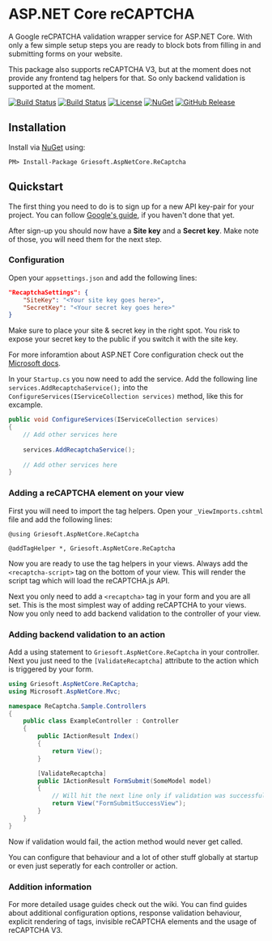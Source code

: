 # ASP.NET Core reCAPTCHA
A Google reCPATCHA validation wrapper service for ASP.NET Core. With only a few simple setup steps you are ready to block bots from filling in and submitting forms on your website.

This package also supports reCAPTCHA V3, but at the moment does not provide any frontend tag helpers for that. So only backend validation is supported at the moment.

[![Build Status](https://dev.azure.com/griesingersoftware/ASP.NET%20Core%20Recaptcha/_apis/build/status/jgdevlabs.aspnetcore-recaptcha?branchName=master)](https://dev.azure.com/griesingersoftware/ASP.NET%20Core%20Recaptcha/_build/latest?definitionId=17&branchName=master)
[![Build Status](https://vsrm.dev.azure.com/griesingersoftware/_apis/public/Release/badge/f9036ec9-eb1c-4aff-a2b8-27fdaa573d0f/1/2)](https://vsrm.dev.azure.com/griesingersoftware/_apis/public/Release/badge/f9036ec9-eb1c-4aff-a2b8-27fdaa573d0f/1/2)
[![License](https://badgen.net/github/license/jgdevlabs/aspnetcore-recaptcha)](https://github.com/jgdevlabs/aspnetcore-recaptcha/blob/master/LICENSE)
[![NuGet](https://badgen.net/nuget/v/Griesoft.AspNetCore.ReCaptcha)](https://www.nuget.org/packages/Griesoft.AspNetCore.ReCaptcha)
[![GitHub Release](https://badgen.net/github/release/jgdevlabs/aspnetcore-recaptcha)](https://github.com/jgdevlabs/aspnetcore-recaptcha/releases)

## Installation

Install via [NuGet](https://www.nuget.org/packages/Griesoft.AspNetCore.ReCaptcha/) using:

``PM> Install-Package Griesoft.AspNetCore.ReCaptcha``

## Quickstart

The first thing you need to do is to sign up for a new API key-pair for your project. You can follow [Google's guide](https://developers.google.com/recaptcha/intro#overview), if you haven't done that yet.

After sign-up you should now have a **Site key** and a **Secret key**. Make note of those, you will need them for the next step.

### Configuration

Open your `appsettings.json` and add the following lines:

```json
"RecaptchaSettings": {
    "SiteKey": "<Your site key goes here>",
    "SecretKey": "<Your secret key goes here>"
}
```

Make sure to place your site & secret key in the right spot. You risk to expose your secret key to the public if you switch it with the site key.

For more inforamtion about ASP.NET Core configuration check out the [Microsoft docs](https://docs.microsoft.com/en-us/aspnet/core/fundamentals/configuration/?view=aspnetcore-3.1).

In your `Startup.cs` you now need to add the service. Add the following line `services.AddRecaptchaService();` into the `ConfigureServices(IServiceCollection services)` method, like this for excample.

```csharp
public void ConfigureServices(IServiceCollection services)
{
    // Add other services here
    
    services.AddRecaptchaService();
    
    // Add other services here
}
```

### Adding a reCAPTCHA element on your view

First you will need to import the tag helpers. Open your `_ViewImports.cshtml` file and add the following lines:

```razor
@using Griesoft.AspNetCore.ReCaptcha

@addTagHelper *, Griesoft.AspNetCore.ReCaptcha
```

Now you are ready to use the tag helpers in your views. Always add the `<recaptcha-script>` tag on the bottom of your view. This will render the script tag which will load the reCAPTCHA.js API.

Next you only need to add a `<recaptcha>` tag in your form and you are all set. This is the most simplest way of adding reCAPTCHA to your views. Now you only need to add backend validation to the controller of your view.

### Adding backend validation to an action

Add a using statement to `Griesoft.AspNetCore.ReCaptcha` in your controller. Next you just need to the `[ValidateRecaptcha]` attribute to the action which is triggered by your form.

```csharp
using Griesoft.AspNetCore.ReCaptcha;
using Microsoft.AspNetCore.Mvc;

namespace ReCaptcha.Sample.Controllers
{
    public class ExampleController : Controller
    {
        public IActionResult Index()
        {
            return View();
        }

        [ValidateRecaptcha]
        public IActionResult FormSubmit(SomeModel model)
        {
            // Will hit the next line only if validation was successfull
            return View("FormSubmitSuccessView");
        }
    }
}
```

Now if validation would fail, the action method would never get called.

You can configure that behaviour and a lot of other stuff globally at startup or even just seperatly for each controller or action.

### Addition information

For more detailed usage guides check out the wiki. You can find guides about additional configuration options, response validation behaviour, explicit rendering of tags, invisible reCAPTCHA elements and the usage of reCAPTCHA V3.
